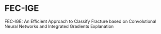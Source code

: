 # FEC-IGE
FEC-IGE: An Efficient Approach to Classify Fracture based on Convolutional Neural Networks and Integrated Gradients Explanation
